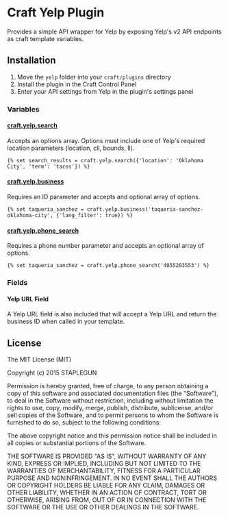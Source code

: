 # Craft Yelp Plugin

Provides a simple API wrapper for Yelp by exposing Yelp's v2 API endpoints as craft template variables.

## Installation
1. Move the `yelp` folder into your `craft/plugins` directory
2. Install the plugin in the Craft Control Panel
3. Enter your API settings from Yelp in the plugin's settings panel

### Variables

#### [craft.yelp.search](https://www.yelp.com/developers/documentation/v2/search_api)

Accepts an options array. Options must include one of Yelp's required location parameters (location, cll, bounds, ll).

```
{% set search_results = craft.yelp.search({'location': 'Oklahoma City', 'term': 'tacos'}) %}
```

#### [craft.yelp.business](https://www.yelp.com/developers/documentation/v2/business)

Requires an ID parameter and accepts and optional array of options.

```
{% set taqueria_sanchez = craft.yelp.business('taqueria-sanchez-oklahoma-city', {'lang_filter': true}) %}
```

#### [craft.yelp.phone_search](https://www.yelp.com/developers/documentation/v2/phone_search)

Requires a phone number parameter and accepts an optional array of options.

```
{% set taqueria_sanchez = craft.yelp.phone_search('4055203553') %}
```

### Fields

#### Yelp URL Field

A Yelp URL field is also included that will accept a Yelp URL and return the business ID when called in your template.


## License

The MIT License (MIT)

Copyright (c) 2015 STAPLEGUN

Permission is hereby granted, free of charge, to any person obtaining a copy
of this software and associated documentation files (the "Software"), to deal
in the Software without restriction, including without limitation the rights
to use, copy, modify, merge, publish, distribute, sublicense, and/or sell
copies of the Software, and to permit persons to whom the Software is
furnished to do so, subject to the following conditions:

The above copyright notice and this permission notice shall be included in all
copies or substantial portions of the Software.

THE SOFTWARE IS PROVIDED "AS IS", WITHOUT WARRANTY OF ANY KIND, EXPRESS OR
IMPLIED, INCLUDING BUT NOT LIMITED TO THE WARRANTIES OF MERCHANTABILITY,
FITNESS FOR A PARTICULAR PURPOSE AND NONINFRINGEMENT. IN NO EVENT SHALL THE
AUTHORS OR COPYRIGHT HOLDERS BE LIABLE FOR ANY CLAIM, DAMAGES OR OTHER
LIABILITY, WHETHER IN AN ACTION OF CONTRACT, TORT OR OTHERWISE, ARISING FROM,
OUT OF OR IN CONNECTION WITH THE SOFTWARE OR THE USE OR OTHER DEALINGS IN THE
SOFTWARE.
